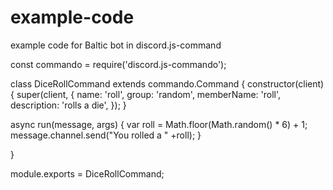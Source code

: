 # example-code
example code for Baltic bot in discord.js-command

const commando = require('discord.js-commando');

class DiceRollCommand extends commando.Command {
  constructor(client) {
    super(client, {
      name: 'roll',
      group: 'random',
      memberName: 'roll',
      description: 'rolls a die',
    });
  }

  async run(message, args) {
    var roll = Math.floor(Math.random() * 6) + 1;
    message.channel.send("You rolled a " +roll);
  }

}

module.exports = DiceRollCommand;
